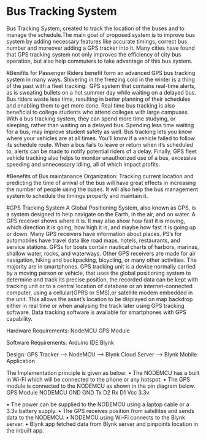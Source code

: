 # Bus Tracking System
Bus Tracking System, created to track the location of the buses and to manage the schedule.The main goal of proposed system is to improve bus system by adding necessary features like accurate timings, correct bus number and moreover adding a GPS tracker into it. Many cities have found that GPS tracking system not only improves the efficiency of city bus operation, but also help commuters to take advantage of this bus system.

#Benifits for Passenger
Riders benefit form an advanced GPS bus tracking system in many ways. Shivering in the freezing cold in the winter is a thing of the past with a fleet tracking. GPS system that contains real-time alerts, as is sweating bullets on a hot summer day while waiting on a delayed bus. Bus riders waste less time, resulting in better planning of their schedules and enabling them to get more done. Real time bus tracking is also beneficial to college students who attend colleges with large campuses. With a bus tracking system, they can spend more time studying, or sleeping, rather than waiting on a delayed bus. Spending less time waiting for a bus, may improve student safety as well.
Bus tracking lets you know where your vehicles are at all times. You'll know if a vehicle failed to follow its schedule route. When a bus fails to leave or return when it’s scheduled to, alerts can be made to notify potential riders of a delay. Finally, GPS fleet vehicle tracking also helps to monitor unauthorized use of a bus, excessive speeding and unnecessary idling, all of which impact profits.

#Benefits of Bus maintanance Organization:
Tracking current location and predicting the time of arrival of the bus will have great effects in increasing the number of people using the buses. It will also help the bus management system to schedule the timings properly and maintain it.

#GPS Tracking System
A Global Positioning System, also known as GPS, is a system designed to help navigate on the Earth, in the air, and on water. A GPS receiver shows where it is. It may also show how fast it is moving, which direction it is going, how high it is, and maybe how fast it is going up or down. Many GPS receivers have information about places. PS’s for automobiles have travel data like road maps, hotels, restaurants, and service stations. GPSs for boats contain nautical charts of harbors, marinas, shallow water, rocks, and waterways. Other GPS receivers are made for air navigation, hiking and backpacking, bicycling, or many other activities. The majority are in smartphones.
GPS tracking unit is a device normally carried by a moving person or vehicle, that uses the global positioning system to determine and track its precise position, the recorded data can be kept with tracking unit or to a central location of database or an internet-connected computer, using a cellular(GPRS or SMS),or satellite modem embedded in the unit. This allows the asset’s location to be displayed on map backdrop either in real time or when analysing the track later using GPS tracking software. Data tracking software is available for smartphones with GPS capability.

Hardware Requirements:
NodeMCU
GPS Module

Software Requirements:
Arduino IDE
Blynk

Design:
GPS Tracker --> NodeMCU --> Blynk Cloud Server --> Blynk Mobile Application

The Implementation principle is given as below:
•	The NODEMCU has a built in Wi-Fi which will be connected to the phone or any hotspot. 
•	The GPS module is connected to the NODEMCU as shown in the pin diagram below.
GPS Module	NODEMCU
  GND	        GND
  Tx	        D2
  Rx	        D1
  Vcc	        3.3v

•	The power can be supplied to the NODEMCU using a laptop cable or a 3.3v battery supply.
•	The GPS receives position from satellites and sends data to the NODEMCU.
•	NODEMCU using Wi-Fi connects to the Blynk server.
•	Blynk app fetched data from Blynk server and pinpoints location in the inbuilt app.

